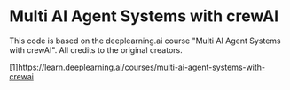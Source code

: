 # Multi AI Agent Systems with crewAI
This code is based on the deeplearning.ai course "Multi AI Agent Systems with crewAI". All credits to the original creators.

[1]https://learn.deeplearning.ai/courses/multi-ai-agent-systems-with-crewai
